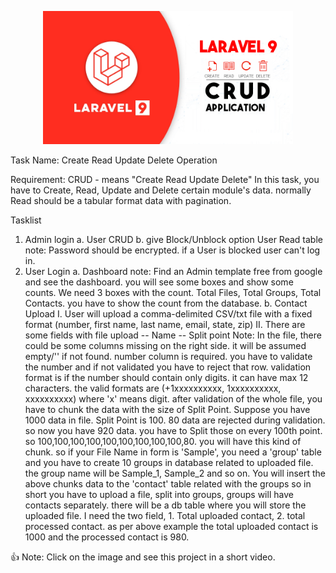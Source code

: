 <p align="center"><a href="https://drive.google.com/file/d/12ckZEt-wieTANn6SJatvrkPC1e9n5OwL/view" target="_blank"><img src="https://raw.githubusercontent.com/Rayhan133/CRUD/master/public/dist/img/CRUD%20(README%20Imge).png" width="400"></a></p>



Task Name: Create Read Update Delete Operation

Requirement:
CRUD - means  "Create Read Update Delete"
In this task, you have to Create, Read, Update and Delete certain module's data. normally Read should be a tabular format data with pagination.

Tasklist
1. Admin login
    a. User CRUD
    b. give Block/Unblock option User Read table
    note: Password should be encrypted. if a User is blocked user can't log in.
2. User Login
    a. Dashboard
        note: Find an Admin template free from google and see the dashboard.
        you will see some boxes and show some counts. We need 3 boxes with the count. Total Files, Total Groups, Total Contacts. you have to show the count from the database.
    b. Contact Upload
        I. User will upload a comma-delimited CSV/txt file with a fixed format
           (number, first name, last name, email, state, zip)
        II. There are some fields with file upload
             -- Name
             -- Split point
         Note: In the file, there could be some columns missing on the right side. it will be assumed empty/'' if not found. number column is required. you have to validate the number and if not validated you have to reject that row. validation format is if the number should contain only digits. it can have max 12 characters. the valid formats are (+1xxxxxxxxxx, 1xxxxxxxxxx, xxxxxxxxxx) where 'x' means digit. after validation of the whole file, you have to chunk the data with the size of Split Point. 
Suppose you have 1000 data in file. Split Point is 100. 80 data are rejected during validation. so now you have 920 data. you have to Split those on every 100th point. so 100,100,100,100,100,100,100,100,100,80. you will have this kind of chunk. so if your File Name in form is 'Sample', you need a 'group' table and you have to create 10 groups in database related to uploaded file. the group name will be Sample_1, Sample_2 and so on. You will insert the above chunks data to the 'contact' table related with the groups
so in short you have to upload a file, split into groups, groups will have contacts separately. there will be a db table where you will store the uploaded file. I need the two field, 1. Total uploaded contact, 2. total processed contact. as per above example the total uploaded contact is 1000 and the processed contact is 980.


👍 Note: Click on the image and see this project in a short video.
